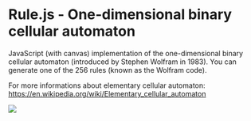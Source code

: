 # Rule.js - One-dimensional binary cellular automaton

JavaScript (with canvas) implementation of the one-dimensional binary cellular automaton (introduced by Stephen Wolfram in 1983). You can generate one of the 256 rules (known as the Wolfram code).

For more informations about elementary cellular automaton: https://en.wikipedia.org/wiki/Elementary_cellular_automaton

![](http://i.imgur.com/ciwhE0j.png)
